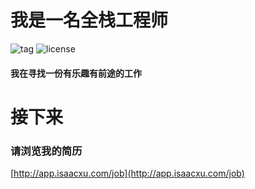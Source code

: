 # 我是一名全栈工程师
![tag](https://img.shields.io/github/tag/meterXu/MyJob.svg)
![license](https://img.shields.io/github/license/meterXu/MyJob.svg)  
#### 我在寻找一份有乐趣有前途的工作
# 接下来
### 请浏览我的简历
[http://app.isaacxu.com/job](http://app.isaacxu.com/job)
